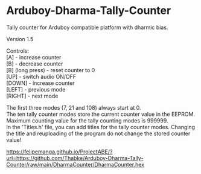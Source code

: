 # Arduboy-Dharma-Tally-Counter
Tally counter for Arduboy compatible platform with dharmic bias.

Version 1.5

Controls:<br>
[A] - increase counter<br>
[B] - decrease counter<br>
[B] (long press) - reset counter to 0<br>
[UP] - switch audio ON/OFF<br>
[DOWN] - increase counter<br>
[LEFT] - previous mode<br>
[RIGHT] - next mode

The first three modes (7, 21 and 108) always start at 0.<br>
The ten tally counter modes store the current counter value in the EEPROM. Maximum counting value for the tally counting modes is 999999.<br>
In the 'Titles.h' file, you can add titles for the tally counter modes. Changing the title and reuploading of the program do not change the stored counter value!

https://felipemanga.github.io/ProjectABE/?url=https://github.com/Thabke/Arduboy-Dharma-Tally-Counter/raw/main/DharmaCounter/DharmaCounter.hex

